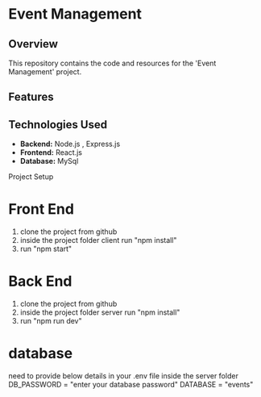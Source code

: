 # Event Management

## Overview

This repository contains the code and resources for the 'Event Management' project.

## Features

## Technologies Used

- **Backend:** Node.js , Express.js
- **Frontend:** React.js
- **Database:** MySql

Project Setup

# Front End 
1. clone the project from github
2. inside the project folder client run "npm install"
3. run "npm start"


# Back End 
1. clone the project from github
2. inside the project folder server run "npm install"
3. run "npm run dev"


# database
need to provide below details in your .env file inside the server folder
DB_PASSWORD = "enter your database password"
DATABASE = "events"
